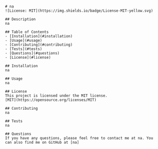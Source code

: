 
    # na
    ![License: MIT](https://img.shields.io/badge/License-MIT-yellow.svg)

    ## Description
    na

    ## Table of Contents
    - [Installation](#installation)
    - [Usage](#usage)
    - [Contributing](#contributing)
    - [Tests](#tests)
    - [Questions](#questions)
    - [License](#license)

    ## Installation
    na

    ## Usage
    na

    ## License
    This project is licensed under the MIT license.
    [MIT](https://opensource.org/licenses/MIT)

    ## Contributing
    na

    ## Tests
    na

    ## Questions
    If you have any questions, please feel free to contact me at na. You can also find me on GitHub at [na]
    